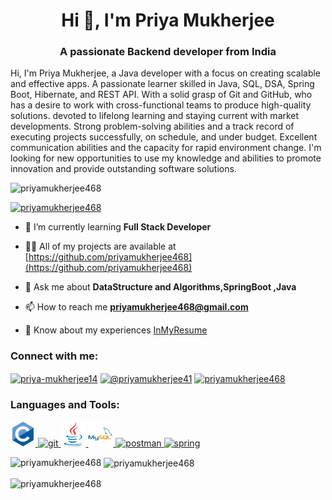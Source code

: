 <h1 align="center">Hi 👋, I'm Priya Mukherjee</h1>
<h3 align="center">A passionate Backend developer from India</h3>
<p>Hi, I'm Priya Mukherjee, a Java developer with a focus on creating scalable and effective apps. A passionate learner skilled in Java, SQL, DSA, Spring Boot, Hibernate, and REST API. With a solid grasp of Git and GitHub, who has a desire to work with cross-functional teams to produce high-quality solutions. devoted to lifelong learning and staying current with market developments. Strong problem-solving abilities and a track record of executing projects successfully, on schedule, and under budget. Excellent communication abilities and the capacity for rapid environment change. I'm looking for new opportunities to use my knowledge and abilities to promote innovation and provide outstanding software solutions.</p>

<p align="left"> <img src="https://komarev.com/ghpvc/?username=priyamukherjee468&label=Profile%20views&color=0e75b6&style=flat" alt="priyamukherjee468" /> </p>

<p align="left"> <a href="https://github.com/ryo-ma/github-profile-trophy"><img src="https://github-profile-trophy.vercel.app/?username=priyamukherjee468" alt="priyamukherjee468" /></a> </p>

- 🌱 I’m currently learning **Full Stack Developer**

- 👨‍💻 All of my projects are available at [https://github.com/priyamukherjee468](https://github.com/priyamukherjee468)

- 💬 Ask me about **DataStructure and Algorithms,SpringBoot ,Java**

- 📫 How to reach me **priyamukherjee468@gmail.com**

- 📄 Know about my experiences [InMyResume](https://docs.google.com/document/d/1vFftrEyf_GPk3EDm7ZXWx9t4BvNQrgVurBZ4bSZodPg/edit?usp=sharing)

<h3 align="left">Connect with me:</h3>
<p align="left">
<a href="https://linkedin.com/in/priya-mukherjee14" target="blank"><img align="center" src="https://raw.githubusercontent.com/rahuldkjain/github-profile-readme-generator/master/src/images/icons/Social/linked-in-alt.svg" alt="priya-mukherjee14" height="30" width="40" /></a>
<a href="https://www.hackerrank.com/@priyamukherjee41" target="blank"><img align="center" src="https://raw.githubusercontent.com/rahuldkjain/github-profile-readme-generator/master/src/images/icons/Social/hackerrank.svg" alt="@priyamukherjee41" height="30" width="40" /></a>
<a href="https://www.leetcode.com/priyamukherjee468" target="blank"><img align="center" src="https://raw.githubusercontent.com/rahuldkjain/github-profile-readme-generator/master/src/images/icons/Social/leet-code.svg" alt="priyamukherjee468" height="30" width="40" /></a>
</p>

<h3 align="left">Languages and Tools:</h3>
<p align="left"> <a href="https://www.cprogramming.com/" target="_blank" rel="noreferrer"> <img src="https://raw.githubusercontent.com/devicons/devicon/master/icons/c/c-original.svg" alt="c" width="40" height="40"/> </a> <a href="https://git-scm.com/" target="_blank" rel="noreferrer"> <img src="https://www.vectorlogo.zone/logos/git-scm/git-scm-icon.svg" alt="git" width="40" height="40"/> </a> <a href="https://www.java.com" target="_blank" rel="noreferrer"> <img src="https://raw.githubusercontent.com/devicons/devicon/master/icons/java/java-original.svg" alt="java" width="40" height="40"/> </a> <a href="https://www.mysql.com/" target="_blank" rel="noreferrer"> <img src="https://raw.githubusercontent.com/devicons/devicon/master/icons/mysql/mysql-original-wordmark.svg" alt="mysql" width="40" height="40"/> </a> <a href="https://postman.com" target="_blank" rel="noreferrer"> <img src="https://www.vectorlogo.zone/logos/getpostman/getpostman-icon.svg" alt="postman" width="40" height="40"/> </a> <a href="https://spring.io/" target="_blank" rel="noreferrer"> <img src="https://www.vectorlogo.zone/logos/springio/springio-icon.svg" alt="spring" width="40" height="40"/> </a> </p>

<p><img align="left" src="https://github-readme-stats.vercel.app/api/top-langs?username=priyamukherjee468&show_icons=true&locale=en&layout=compact" alt="priyamukherjee468" /></p>

<p>&nbsp;<img align="center" src="https://github-readme-stats.vercel.app/api?username=priyamukherjee468&show_icons=true&locale=en" alt="priyamukherjee468" /></p>

<p><img align="center" src="https://github-readme-streak-stats.herokuapp.com/?user=priyamukherjee468&" alt="priyamukherjee468" /></p>


